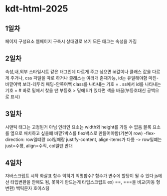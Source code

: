 # kdt-html-2025

## 1일차
페이지 구성요소
웹페이지 구축시 상대경로 쓰기
모든 태그는 속성을 가짐
## 2일차
속성,내,외부 스타일시트
같은 태그인데 다르게 주고 싶으면 id값이나 클래스 값을 다르게 주거나, css 파일을 따로 하거나
클래스는 여러개 존재가능, id는 유일해야함
마진-바깥여백
보더-테두리
패딩-안쪽여백
class를 나타내는 기호 = .
ss에서 id를 나타내는 기호 = #
바로 밑에서 찾을 땐 부등호 >
밑에 li가 있다면 색을 바꿈(부등호대신 공백으로 표시)
## 3일차
시맨틱 태그는 고정된거 아님 
인라인 요소는 width와 height를 가질 수 없음
블록 요소를 옆으로 배치하고 싶을떄 바깥?박스를 flex박스로 만들어야함(기본이 row)
-flex-direction: row일떄랑 col일때랑 justify-content, align-items가 다름 -> row일떄는 just=수평, align=수직, col일땐 반대
## 4일차
자바스크립트 시작
화살표 함수 익히기
익명함수?
함수가 변수에 할당이 될 수 있다 
js에선 타입변환을 안해도 됨, 못하게 만드는게 타입스크립트
ex) ==, ===을 비교(자동 형변환)
백틱문자
호이스팅

